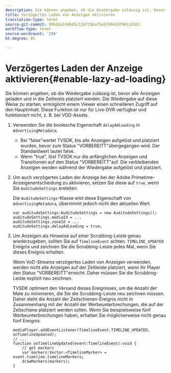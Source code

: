 ```yaml
---
description: Sie können angeben, ob die Wiedergabe zulässig ist, bevor alle Anzeigen geladen und in die Zeitleiste platziert werden. Die Wiedergabe auf diese Weise zu starten, ermöglicht einem Viewer einen schnelleren Zugriff auf den Hauptinhalt. Diese Funktion ist nur für Live-DVR verfügbar und funktioniert nicht, z. B. bei VOD-Assets.
title: Verzögertes Laden von Anzeigen aktivieren
translation-type: tm+mt
source-git-commit: 89bdda1d4bd5c126f19ba75a819942df901183d1
workflow-type: tm+mt
source-wordcount: '294'
ht-degree: 0%

---
```



# Verzögertes Laden der Anzeige aktivieren{#enable-lazy-ad-loading}

Sie können angeben, ob die Wiedergabe zulässig ist, bevor alle Anzeigen geladen und in die Zeitleiste platziert werden. Die Wiedergabe auf diese Weise zu starten, ermöglicht einem Viewer einen schnelleren Zugriff auf den Hauptinhalt. Diese Funktion ist nur für Live-DVR verfügbar und funktioniert nicht, z. B. bei VOD-Assets.

1. Verwenden Sie die boolesche Eigenschaft `delayAdLoading` in `AdvertisingMetadata`.

   * Bei &quot;false&quot;wartet TVSDK, bis alle Anzeigen aufgelöst und platziert wurden, bevor zum Status &quot;VORBEREITT&quot;übergegangen wird. Der Standardwert lautet false.
   * Wenn &quot;true&quot;, löst TVSDK nur die anfänglichen Anzeigen und Transitionen auf den Status &quot;VORBEREITT&quot;auf. Die verbleibenden Anzeigen werden während der Wiedergabe aufgelöst und platziert.

1. Um auch verzögertes Laden der Anzeige bei der Adobe Primetime-Anzeigenentscheidung zu aktivieren, setzen Sie diese auf `true`, wenn Sie `AuditudeSettings` erstellen.

   Die `AuditudeSettings`-Klasse erbt diese Eigenschaft von `AdvertisingMetadata`, übernimmt jedoch nicht den aktuellen Wert.

   ```
   var auditudeSettings:AuditudeSettings = new AuditudeSettings(); 
   auditudeSettings.mediaId = ... 
   auditudeSettings.zoneId = ... 
   auditudeSettings.delayAdLoading = true;
   ```

1. Um Anzeigen als Hinweise auf einer Scrubbing-Leiste genau wiederzugeben, sollten Sie auf `TimelineEvent` achten. `TIMELINE_UPDATED` Ereignis und zeichnen Sie die Scrubbing-Leiste jedes Mal, wenn Sie dieses Ereignis erhalten.

   Wenn VoD-Streams verzögertes Laden von Anzeigen verwenden, werden nicht alle Anzeigen auf der Zeitleiste platziert, wenn Ihr Player den Status &quot;VORBEREITT&quot;erreicht. Daher müssen Sie die Scrubbing-Leiste explizit neu zeichnen.

   TVSDK optimiert den Versand dieses Ereignisses, um die Anzahl der Male zu minimieren, die Sie die Scrubbing-Leiste neu zeichnen müssen. Daher steht die Anzahl der Zeitschienen-Ereignis nicht in Zusammenhang mit der Anzahl der Werbeunterbrechungen, die auf der Zeitschiene platziert werden sollen. Wenn Sie beispielsweise fünf Werbeunterbrechungen haben, erhalten Sie möglicherweise nicht genau fünf Ereignis.

   ```
   mediaPlayer.addEventListener(TimelineEvent.TIMELINE_UPDATED, onTimelineUpdated); 
   // ... 
   function onTimelineUpdated(event:TimelineEvent):void { 
       // get markers 
       var markers:Vector.<TimelineMarker> = event.timeline.timelineMarkers; 
       drawMarkers(markers); 
   } 
   ```

